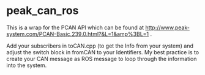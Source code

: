 # peak_can_ros

This is a wrap for the PCAN API which can be found at http://www.peak-system.com/PCAN-Basic.239.0.html?&L=1&amp%3BL=1 .

Add your subscribers in toCAN.cpp (to get the Info from your system) and adjust the switch block in fromCAN to your Identifiers. My best practice is to create your CAN message as ROS message to loop through the information into the system.
